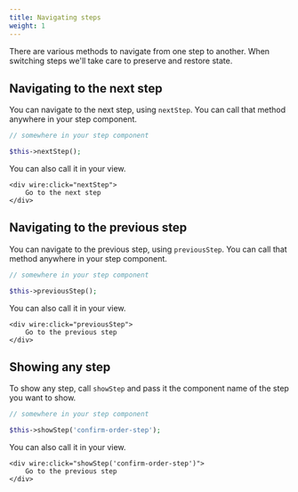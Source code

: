 ```yaml
---
title: Navigating steps
weight: 1
---
```


There are various methods to navigate from one step to another. When switching steps we'll take care to preserve and restore state.

## Navigating to the next step

You can navigate to the next step, using `nextStep`. You can call that method anywhere in your step component.

```php
// somewhere in your step component

$this->nextStep();
```

You can also call it in your view.

```blade
<div wire:click="nextStep">
    Go to the next step
</div>
```

## Navigating to the previous step

You can navigate to the previous step, using `previousStep`. You can call that method anywhere in your step component.


```php
// somewhere in your step component

$this->previousStep();
```

You can also call it in your view.

```blade
<div wire:click="previousStep">
    Go to the previous step
</div>
```

## Showing any step

To show any step, call `showStep` and pass it the component name of the step you want to show.

```php
// somewhere in your step component

$this->showStep('confirm-order-step');
```

You can also call it in your view.

```blade
<div wire:click="showStep('confirm-order-step')">
    Go to the previous step
</div>
```
